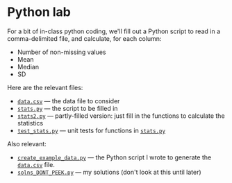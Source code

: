 # Python lab

For a bit of in-class python coding, we'll fill out a Python script to
read in a comma-delimited file, and calculate, for each column:

- Number of non-missing values
- Mean
- Median
- SD

Here are the relevant files:

- [`data.csv`](data.csv) &mdash; the data file to consider
- [`stats.py`](stats.py) &mdash; the script to be filled in
- [`stats2.py`](stats2.py) &mdash; partly-filled version: just
  fill in the functions to calculate the statistics
- [`test_stats.py`](test_stats.py) &mdash; unit tests for functions in
  [`stats.py`](stats.py)

Also relevant:

- [`create_example_data.py`](create_example_data.py) &mdash; the
  Python script I wrote to generate the [`data.csv`](data.csv) file.
- [`solns_DONT_PEEK.py`](solns_DONT_PEEK.py) &mdash; my solutions
  (don't look at this until later)
